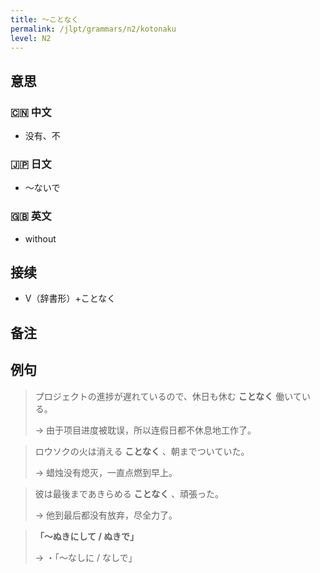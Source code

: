 ```yaml
---
title: 〜ことなく
permalink: /jlpt/grammars/n2/kotonaku
level: N2
---
```


## 意思

### 🇨🇳 中文

- 没有、不

### 🇯🇵 日文

- 〜ないで

### 🇬🇧 英文

- without

## 接续

- V（辞書形）+ことなく

## 备注


## 例句

> プロジェクトの進捗が遅れているので、休日も休む **ことなく** 働いている。
>
> → 由于项目进度被耽误，所以连假日都不休息地工作了。

> ロウソクの火は消える **ことなく** 、朝までついていた。
>
> → 蜡烛没有熄灭，一直点燃到早上。

> 彼は最後まであきらめる **ことなく** 、頑張った。
>
> → 他到最后都没有放弃，尽全力了。

> **「〜ぬきにして / ぬきで」**
>
> → ・「〜なしに / なしで」

